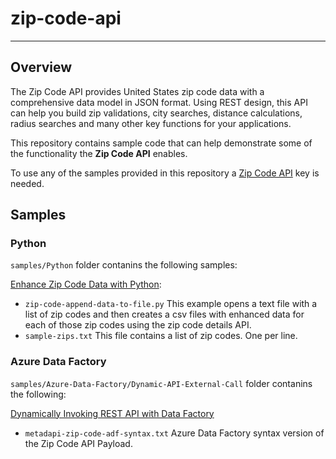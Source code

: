 # zip-code-api
---
## Overview

The Zip Code API provides United States zip code data with a comprehensive data model in JSON format. Using REST design, this API can help you build zip validations, city searches, distance calculations, radius searches and many other key functions for your applications.

This repository contains sample code that can help demonstrate some of the functionality the **Zip Code API** enables. 

To use any of the samples provided in this repository a [Zip Code API](https://www.metadapi.com/API-Products/Zip-Code-API) key is needed. 

## Samples

### Python
`samples/Python` folder contanins the following samples:

[Enhance Zip Code Data with Python](https://www.metadapi.com/Blog/python-code-to-enhance-zip-codes):
- `zip-code-append-data-to-file.py` This example opens a text file with a list of zip codes and then creates a csv files with enhanced data for each of those zip codes using the zip code details API.
- `sample-zips.txt` This file contains a list of zip codes. One per line.

### Azure Data Factory
`samples/Azure-Data-Factory/Dynamic-API-External-Call` folder contanins the following:

[Dynamically Invoking REST API with Data Factory](https://www.metadapi.com/Blog/dynamically-invoking-rest-api-with-data-factory)
- `metadapi-zip-code-adf-syntax.txt` Azure Data Factory syntax version of the Zip Code API Payload. 
